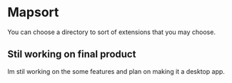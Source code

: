 # Mapsort
You can choose a directory to sort of extensions that you may choose.
## Stil working on final product
Im stil working on the some features and plan on making it a desktop app.
